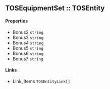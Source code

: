 ## TOSEquipmentSet :: TOSEntity

#### Properties
- Bonus2 `string`
- Bonus3 `string`
- Bonus4 `string`
- Bonus5 `string`
- Bonus6 `string`
- Bonus7 `string`

#### Links
- Link_Items `TOSEntityLink[]`
